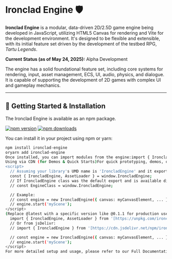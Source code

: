 # Ironclad Engine 🛡️

**Ironclad Engine** is a modular, data-driven 2D/2.5D game engine being developed in JavaScript, utilizing HTML5 Canvas for rendering and Vite for the development environment. It's designed to be flexible and extensible, with its initial feature set driven by the development of the testbed RPG, _Tartu Legends_.

**Current Status (as of May 24, 2025):** Alpha Development

The engine has a solid foundational feature set, including core systems for rendering, input, asset management, ECS, UI, audio, physics, and dialogue. It is capable of supporting the development of 2D games with complex UI and gameplay mechanics.

---

## 🚀 Getting Started & Installation

The Ironclad Engine is available as an npm package.

[![npm version](https://badge.fury.io/js/ironclad-engine.svg)](https://badge.fury.io/js/ironclad-engine)
[![npm downloads](https://img.shields.io/npm/dt/ironclad-engine.svg)](https://www.npmjs.com/package/ironclad-engine)

You can install it in your project using npm or yarn:

```bash
npm install ironclad-engine
oryarn add ironclad-engine
Once installed, you can import modules from the engine:import { IroncladEngine, SceneManager, AssetLoader } from 'ironclad-engine';
Using via CDN (for Demos & Quick Starts)For quick prototyping, demos, or direct use in HTML pages without a build step, you can also load the Ironclad Engine from popular CDNs like unpkg or jsDelivr after it has been published to npm.Using the UMD (Universal Module Definition) build (recommended for simple script tags):This will typically expose the engine's exports on a global variable (e.g., window.IroncladEngine).<script src="[https://unpkg.com/ironclad-engine@latest/dist/ironclad-engine.umd.cjs](https://unpkg.com/ironclad-engine@latest/dist/ironclad-engine.umd.cjs)"></script>
<script>
  // Assuming your library's UMD name is 'IroncladEngine' and it exports named modules
  const { IroncladEngine, AssetLoader } = window.IroncladEngine;
  // If IroncladEngine class was the default export and is available directly:
  // const EngineClass = window.IroncladEngine;

  // Example:
  // const engine = new IroncladEngine({ canvas: myCanvasElement, ... });
  // engine.start('myScene');
</script>
(Replace @latest with a specific version like @0.1.1 for production use to avoid unexpected updates.)Using the ES Module (ESM) build (for modern browsers with <script type="module">):<script type="module">
  import { IroncladEngine, AssetLoader } from '[https://unpkg.com/ironclad-engine@latest/dist/ironclad-engine.js](https://unpkg.com/ironclad-engine@latest/dist/ironclad-engine.js)';
  // Or from jsDelivr:
  // import { IroncladEngine } from '[https://cdn.jsdelivr.net/npm/ironclad-engine@latest/dist/ironclad-engine.js](https://cdn.jsdelivr.net/npm/ironclad-engine@latest/dist/ironclad-engine.js)';

  // const engine = new IroncladEngine({ canvas: myCanvasElement, ... });
  // engine.start('myScene');
</script>
For more detailed setup and usage, please refer to our Full Documentation Site.You can find the package on npmjs.com here:View ironclad-engine on npmm✨ Core FeaturesThe Ironclad Engine currently boasts the following core systems and capabilities:**(js
```
